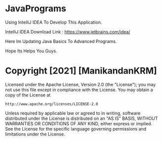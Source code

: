 # JavaPrograms

Using IntelliJ IDEA To Develop This Application.

IntelliJ IDEA Download Link : https://www.jetbrains.com/idea/

Here Im Updating Java Basics To Advanced Programs.

Hope Its Helps You Guys.

# Copyright [2021] [ManikandanKRM]

Licensed under the Apache License, Version 2.0 (the "License");
you may not use this file except in compliance with the License.
You may obtain a copy of the License at

    http://www.apache.org/licenses/LICENSE-2.0

Unless required by applicable law or agreed to in writing, software
distributed under the License is distributed on an "AS IS" BASIS,
WITHOUT WARRANTIES OR CONDITIONS OF ANY KIND, either express or implied.
See the License for the specific language governing permissions and
limitations under the License.

